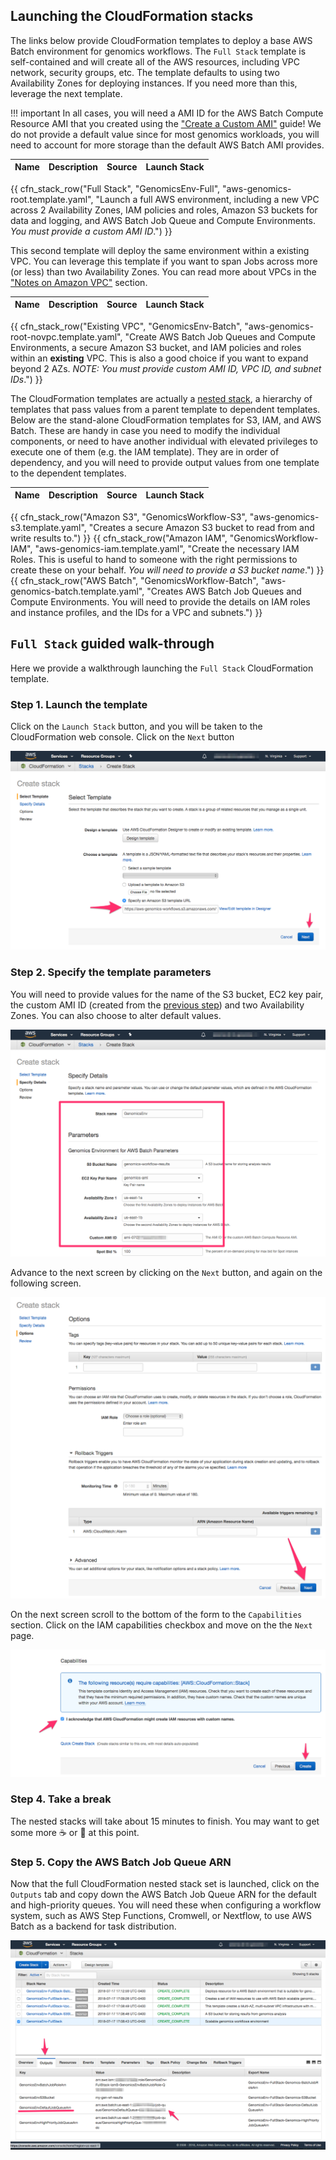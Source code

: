 ## Launching the CloudFormation stacks

The links below provide CloudFormation templates to deploy a base AWS Batch environment for genomics workflows. The `Full Stack` template is self-contained and will create all of the AWS resources, including VPC network, security groups, etc. The template defaults to using two Availability Zones for deploying instances. If you need more than this, leverage the next template.

!!! important
    In all cases, you will need a AMI ID for the AWS Batch Compute Resource AMI that you created using the ["Create a Custom AMI"](./create-custom-ami) guide! We do not provide a default value since for most genomics workloads, you will need to account for more storage than the default AWS Batch AMI provides.

| Name | Description | Source | Launch Stack |
| -- | -- | :--: | -- |
{{ cfn_stack_row("Full Stack", "GenomicsEnv-Full", "aws-genomics-root.template.yaml", "Launch a full AWS environment, including a new VPC across 2 Availability Zones, IAM policies and roles, Amazon S3 buckets for data and logging, and AWS Batch Job Queue and Compute Environments. _You must provide a custom AMI ID_.") }}

This second template will deploy the same environment within a existing VPC. You can leverage this template if you want to span Jobs across more (or less) than two Availability Zones. You can read more about VPCs in the ["Notes on Amazon VPC"](./notes-vpc.md ) section.

| Name | Description | Source | Launch Stack |
| -- | -- | :--: | -- |
{{ cfn_stack_row("Existing VPC", "GenomicsEnv-Batch", "aws-genomics-root-novpc.template.yaml", "Create AWS Batch Job Queues and Compute Environments, a secure Amazon S3 bucket, and IAM policies and roles within an **existing** VPC. This is also a good choice if you want to expand beyond 2 AZs. _NOTE: You must provide custom AMI ID, VPC ID, and subnet IDs_.") }}

The CloudFormation templates are actually a [nested stack](https://docs.aws.amazon.com/AWSCloudFormation/latest/UserGuide/using-cfn-nested-stacks.html), a hierarchy of templates that pass values from a parent template to dependent templates. Below are the stand-alone CloudFormation templates for S3, IAM, and AWS Batch. These are handy in case you need to modify the individual components, or need to have another individual with elevated privileges to execute one of them (e.g. the IAM template). They are in order of dependency, and you will need to provide output values from one template to the dependent templates.


| Name | Description | Source | Launch Stack |
| -- | -- | :--: | -- |
{{ cfn_stack_row("Amazon S3", "GenomicsWorkflow-S3", "aws-genomics-s3.template.yaml", "Creates a secure Amazon S3 bucket to read from and write results to.") }}
{{ cfn_stack_row("Amazon IAM", "GenomicsWorkflow-IAM", "aws-genomics-iam.template.yaml", "Create the necessary IAM Roles. This is useful to hand to someone with the right permissions to create these on your behalf. _You will need to provide a S3 bucket name_.") }}
{{ cfn_stack_row("AWS Batch", "GenomicsWorkflow-Batch", "aws-genomics-batch.template.yaml", "Creates AWS Batch Job Queues and Compute Environments. You will need to provide the details on IAM roles and instance profiles, and the IDs for a VPC and subnets.") }}

## **`Full Stack`** guided walk-through

Here we provide a walkthrough launching the `Full Stack` CloudFormation template.

### Step 1. Launch the template

Click on the `Launch Stack` button, and you will be taken to the CloudFormation web console. Click on the `Next` button

![CloudFormation web console wizard start](./images/root-vpc-1.png)

### Step 2. Specify the template parameters

You will need to provide values for the name of the S3 bucket, EC2 key pair, the custom AMI ID (created from the [previous step](./create-custom-ami.md)) and two Availability Zones. You can also choose to alter default values.

![CloudFormation web console wizard parameters](./images/root-vpc-2.png)

Advance to the next screen by clicking on the `Next` button, and again on the following screen.

![CloudFormation web console wizard page advance](./images/root-vpc-3.png)

On the next screen scroll to the bottom of the form to the `Capabilities` section. Click on the IAM capabilities checkbox and move on the the `Next` page.

![CloudFormation web console wizard capabilities checkbox](./images/root-vpc-4.png)

### Step 4. Take a break

The nested stacks will take about 15 minutes to finish. You may want to get some more  :coffee: or :tea: at this point.

### Step 5. Copy the AWS Batch Job Queue ARN

Now that the full CloudFormation nested stack set is launched, click on the `Outputs` tab and copy down the AWS Batch Job Queue ARN for the default and high-priority queues. You will need these when configuring a workflow system, such as AWS Step Functions, Cromwell, or Nextflow, to use AWS Batch as a backend for task distribution.

![CloudFormation web console wizard output job queue ARN](./images/root-vpc-5.png)

